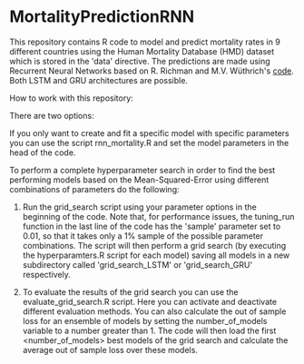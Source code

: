 # MortalityPredictionRNN

This repository contains R code to model and predict mortality rates in 9 different countries using the Human Mortality Database (HMD) dataset which is stored in the 'data' directive. 
The predictions are made using Recurrent Neural Networks based on R. Richman and M.V. Wüthrich's [code](https://github.com/JSchelldorfer/ActuarialDataScience/tree/master/6%20-%20Lee%20and%20Carter%20go%20Machine%20Learning%20Recurrent%20Neural%20Networks). Both LSTM and GRU architectures are possible. 

How to work with this repository:

There are two options: 

If you only want to create and fit a specific model with specific parameters you can use the script rnn_mortality.R and set the model parameters in
the head of the code. 

To perform a complete hyperparameter search in order to find the best performing models based on the Mean-Squared-Error using different combinations
of parameters do the following:

1. Run the grid_search script using your parameter options in the beginning of the code. Note that, for performance issues, the tuning_run function in the last line of the code
has the 'sample' parameter set to 0.01, so that it takes only a 1% sample of the possible parameter combinations. The script will then perform a grid search (by executing the hyperparamters.R script for each model) saving all models in a new subdirectory called 'grid_search_LSTM' or 'grid_search_GRU' respectively. 

2. To evaluate the results of the grid search you can use the evaluate_grid_search.R script. Here you can activate and deactivate different evaluation methods. You can also calculate the out of sample loss for an ensemble of models by setting the number_of_models variable to a number greater than 1. The code will then load the first <number_of_models> best models of the grid search and calculate the average out of sample loss over these models. 
